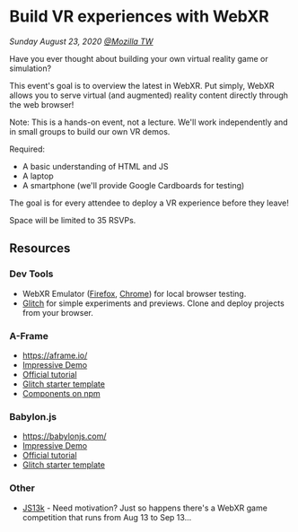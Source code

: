 # Build VR experiences with WebXR

_Sunday August 23, 2020 [@Mozilla TW](https://moztw.org/space/)_

Have you ever thought about building your own virtual reality game or
simulation?

This event's goal is to overview the latest in WebXR. Put simply, WebXR allows
you to serve virtual (and augmented) reality content directly through the web
browser!

Note: This is a hands-on event, not a lecture. We'll work independently and in
small groups to build our own VR demos.

Required:

- A basic understanding of HTML and JS
- A laptop
- A smartphone (we'll provide Google Cardboards for testing)

The goal is for every attendee to deploy a VR experience before they leave!

Space will be limited to 35 RSVPs.

## Resources

### Dev Tools
- WebXR Emulator
  ([Firefox](https://addons.mozilla.org/en-US/firefox/addon/webxr-api-emulator/),
  [Chrome](https://chrome.google.com/webstore/detail/webxr-api-emulator/mjddjgeghkdijejnciaefnkjmkafnnje))
  for local browser testing.
- [Glitch](https://glitch.com/) for simple experiments and previews. Clone and
  deploy projects from your browser.

### A-Frame
- https://aframe.io/
- [Impressive Demo](https://aframe.io/examples/showcase/a-saturday-night/)
- [Official tutorial](https://aframe.io/aframe-school/#/)
- [Glitch starter template](https://glitch.com/~aframe)
- [Components on npm](https://www.npmjs.com/search?q=aframe)

### Babylon.js
- https://babylonjs.com/
- [Impressive Demo](https://playground.babylonjs.com/#3I55DK#0)
- [Official tutorial](https://doc.babylonjs.com/babylon101/)
- [Glitch starter template](https://glitch.com/~babylonjs-starter)

### Other
- [JS13k](https://js13kgames.com/webxr) - Need motivation? Just so happens
  there's a WebXR game competition that runs from Aug 13 to Sep 13...
